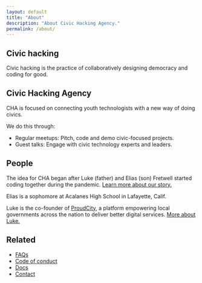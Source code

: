 ```yaml
---
layout: default
title: "About"
description: "About Civic Hacking Agency."
permalink: /about/
---
```


## Civic hacking

Civic hacking is the practice of collaboratively designing democracy and coding for good. 

## Civic Hacking Agency

CHA is focused on connecting youth technologists with a new way of doing civics.

We do this through:

* Regular meetups: Pitch, code and demo civic-focused projects.
* Guest talks: Engage with civic technology experts and leaders. 

## People

The idea for CHA began after Luke (father) and Elias (son) Fretwell started coding together during the pandemic. [Learn more about our story.](https://www.govtech.com/civic/a-young-civic-hacker-could-be-the-next-generation-of-gov-tech)

Elias is a sophomore at Acalanes High School in Lafayette, Calif. 

Luke is the co-founder of [ProudCity](https://proudcity.com), a platform empowering local governments across the nation to deliver better digital services. [More about Luke.](https://lukefretwell.com)

## Related

* [FAQs](/faqs)
* [Code of conduct](https://docs.civichackingagency.org/conduct)
* [Docs](https://docs.civichackingagency.org/)
* [Contact](https://docs.civichackingagency.org/contact)
